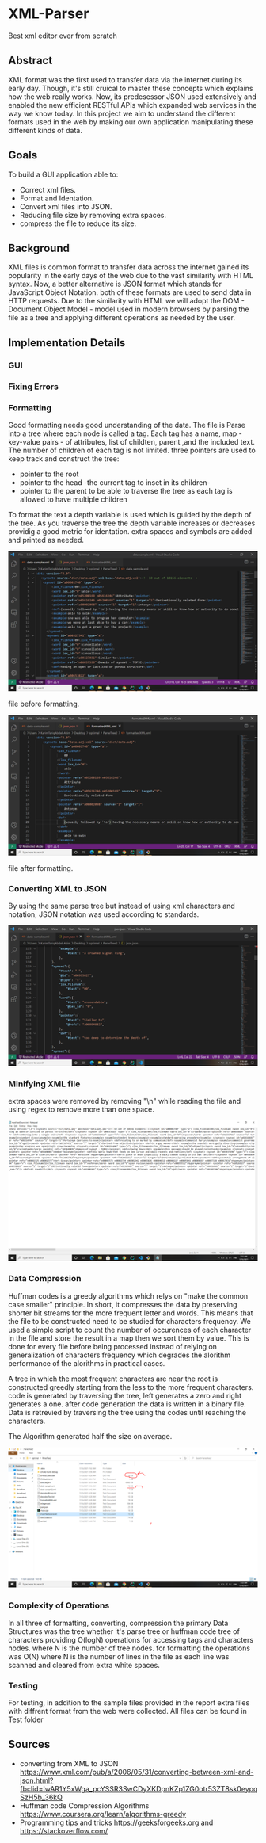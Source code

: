 # XML-Parser
Best xml editor ever from scratch

## Abstract
 XML format was the first used to transfer data via the internet during its early day. Though, it's still cruical to master these concepts which explains how the web really works. Now, its predesessor JSON used extensively and enabled the new efficient RESTful APIs which expanded web services in the way we know today.
In this project we aim to understand the different formats used in the web by making our own application manipulating these different kinds of data.

## Goals
 To build a GUI application able to: 
 - Correct xml files.
 - Format and Identation.
 - Convert xml files into JSON.
 - Reducing file size by removing extra spaces.
 - compress the file to reduce its size.

## Background
XML files is common format to transfer data across the internet gained its popularity in the early days of the web due to the vast similarity with HTML syntax. Now, a better alternative is JSON format which stands for JavaScript Object Notation. both of these formats are used to send data in HTTP requests.
Due to the similarity with HTML we will adopt the DOM - Document Object Model - model used in modern browsers by parsing the file as a tree and applying different operations as needed by the user.

## Implementation Details

### GUI

### Fixing Errors

### Formatting
 Good formatting needs good understanding of the data. The file is Parse into a tree where each node is called a tag.
 Each tag has a name, map - key-value pairs - of attributes, list of childten, parent ,and the included text.
 The number of children of each tag is not limited.
 three pointers are used to keep track and construct the tree:
 - pointer to the root
 - pointer to the head -the current tag to inset in its children-
 - pointer to the parent to be able to traverse the tree as each tag is allowed to have multiple children

To format the text a depth variable is used which is guided by the depth of the tree. As you traverse the tree the depth variable increases or decreases providig a good metric for identation.
extra spaces and symbols are added and printed as needed.

 ![file before formatting](https://github.com/KareimGazer/XML-Parser/blob/main/screenshots/rawData.PNG?raw=true)
 
 file before formatting.
 
  ![file after formatting](https://github.com/KareimGazer/XML-Parser/blob/main/screenshots/formatted.PNG?raw=true)
  
  file after formatting.

### Converting XML to JSON

By using the same parse tree but instead of using xml characters and notation, JSON notation was used according to standards.

 ![file after JSON formatting](https://github.com/KareimGazer/XML-Parser/blob/main/screenshots/json.PNG?raw=true)

### Minifying XML file
extra spaces were removed by removing "\n" while reading the file and using regex to remove more than one space.

 ![file after JSON formatting](https://github.com/KareimGazer/XML-Parser/blob/main/screenshots/mini.PNG?raw=true)

### Data Compression
 Huffman codes is a greedy algorithms which relys on "make the common case smaller" principle. In short, it compresses the data by preserving shorter bit streams for the more frequent letter and words. This means that the file to be constructed need to be studied for characters frequency. We used a simple script to count the number of occurences of each character in the file and store the result in a map then we sort them by value. This is done for every file before being processed instead of relying on generalization of characters frequency which degrades the alorithm performance of the alorithms in practical cases.
 
 A tree in which the most frequent characters are near the root is constructed greedly starting from the less to the more frequent characters. code is generated by traversing the tree, left generates a zero and right generates a one.
 after code generation the data is written in a binary file.
 Data is retrevied by traversing the tree using the codes until reaching the characters.
 
 The Algorithm generated half the size on average.
 
 ![files size](https://github.com/KareimGazer/XML-Parser/blob/main/screenshots/compression.PNG?raw=true)
 
### Complexity of Operations
In all three of formatting, converting, compression the primary Data Structures was the tree whether it's parse tree or huffman code tree of characters providing   O(logN) operations for accessing tags and characters nodes. where N is the number of tree nodes.
for formatting the operations was O(N) where N is the number of lines in the file as each line was scanned and cleared from extra white spaces.

### Testing
For testing, in addition to the sample files provided in the report extra files with diffrent format from the web were collected.
All files can be found in Test folder

## Sources
- converting from XML to JSON https://www.xml.com/pub/a/2006/05/31/converting-between-xml-and-json.html?fbclid=IwAR1Y5xWga_pcYSSR3SwCDyXKDpnKZp1ZG0otr53ZT8sk0eypqSzH5b_36kQ
- Huffman code Compression Algorithms https://www.coursera.org/learn/algorithms-greedy
- Programming tips and tricks https://geeksforgeeks.org and https://stackoverflow.com/
